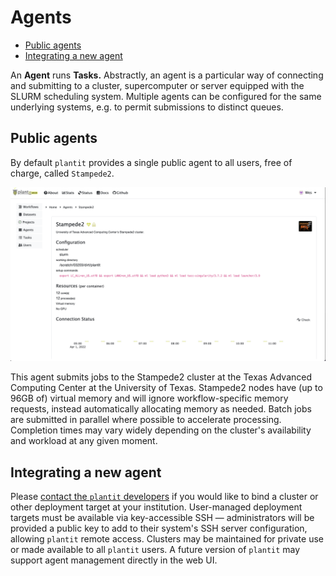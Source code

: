 # <i class="fas fa-server fa-1x fa-fw"></i> **Agents**

<!-- START doctoc generated TOC please keep comment here to allow auto update -->
<!-- DON'T EDIT THIS SECTION, INSTEAD RE-RUN doctoc TO UPDATE -->


- [Public agents](#public-agents)
- [Integrating a new agent](#integrating-a-new-agent)

<!-- END doctoc generated TOC please keep comment here to allow auto update -->

An <i class="fas fa-server fa-1x fa-fw"></i> **Agent** runs <i class="fas fa-tasks fa-1x fa-fw"></i> **Tasks.** Abstractly, an agent is a particular way of connecting and submitting to a cluster, supercomputer or server equipped with the SLURM scheduling system. Multiple agents can be configured for the same underlying systems, e.g. to permit submissions to distinct queues.

## Public agents

By default `plantit` provides a single public agent to all users, free of charge, called `Stampede2`.

![Stampede2](../../media/stampede2.png)

This agent submits jobs to the Stampede2 cluster at the Texas Advanced Computing Center at the University of Texas. Stampede2 nodes have (up to 96GB of) virtual memory and will ignore workflow-specific memory requests, instead automatically allocating memory as needed. Batch jobs are submitted in parallel where possible to accelerate processing. Completion times may vary widely depending on the cluster's availability and workload at any given moment.

## Integrating a new agent

Please [contact the `plantit` developers](mailto:wbonelli@uga.edu) if you would like to bind a cluster or other deployment target at your institution. User-managed deployment targets must be available via key-accessible SSH &mdash; administrators will be provided a public key to add to their system's SSH server configuration, allowing `plantit` remote access. Clusters may be maintained for private use or made available to all `plantit` users. A future version of `plantit` may support agent management directly in the web UI.
